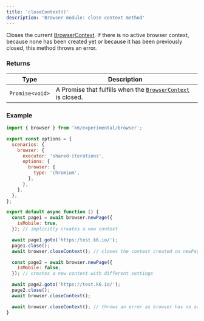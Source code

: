 ```yaml
---
title: 'closeContext()'
description: 'Browser module: close context method'
---
```


Closes the current [BrowserContext](https://grafana.com/docs/k6/<K6_VERSION>/javascript-api/k6-experimental/browser/browsercontext). If there is no active browser context, because none has been created yet or because it has been previously closed, this method throws an error.

### Returns

| Type            | Description                                         |
| --------------- | --------------------------------------------------- |
| `Promise<void>` | A Promise that fulfills when the [`BrowserContext`](https://grafana.com/docs/k6/<K6_VERSION>/javascript-api/k6-experimental/browser/browsercontext) is closed. |

### Example

```javascript
import { browser } from 'k6/experimental/browser';

export const options = {
  scenarios: {
    browser: {
      executor: 'shared-iterations',
      options: {
        browser: {
          type: 'chromium',
        },
      },
    },
  },
};

export default async function () {
  const page1 = await browser.newPage({
    isMobile: true,
  }); // implicitly creates a new context

  await page1.goto('https:/test.k6.io/');
  page1.close();
  await browser.closeContext(); // closes the context created on newPage

  const page2 = await browser.newPage({
    isMobile: false,
  }); // creates a new context with different settings

  await page2.goto('https://test.k6.io/');
  page2.close();
  await browser.closeContext();

  await browser.closeContext(); // throws an error as browser has no active context
}
```
